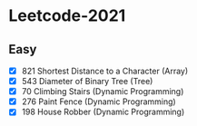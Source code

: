 # Leetcode-2021

## Easy 
- [x] 821 Shortest Distance to a Character (Array) <br>
- [x] 543 Diameter of Binary Tree (Tree) <br>
- [x] 70  Climbing Stairs (Dynamic Programming) <br>
- [x] 276 Paint Fence (Dynamic Programming) <br>
- [x] 198 House Robber (Dynamic Programming) <br>
